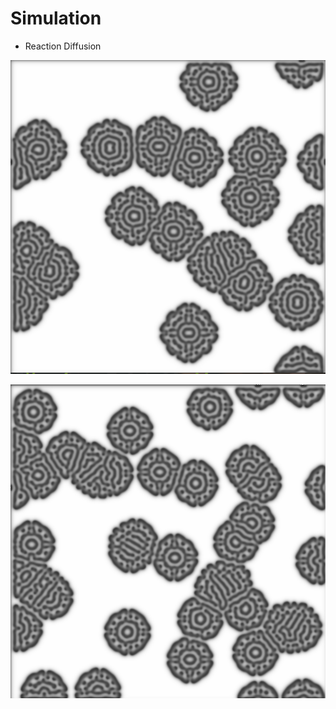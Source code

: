 # Simulation

- Reaction Diffusion



![image-20200604195838745](../../README/image-20200604195838745.png)

 ![image-20200604200533896](../../README/image-20200604200533896.png) 